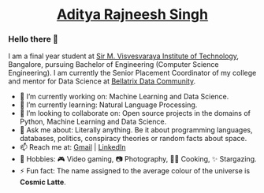 <h1 align="center"><a href="https://adityarajneeshsingh.ml/" target="_blank" title="Portfolio">Aditya Rajneesh Singh</a></h1>

### Hello there 👋

I am a final year student at [Sir M. Visvesvaraya Institute of Technology](https://www.sirmvit.edu/), Bangalore, pursuing Bachelor of Engineering (Computer Science Engineering). I am currently the Senior Placement Coordinator of my college and mentor for Data Science at [Bellatrix Data Community](https://github.com/bellatrixdatacommunity/).

- 🔭 I’m currently working on: Machine Learning and Data Science.
- 🌱 I’m currently learning: Natural Language Processing.
- 👯 I’m looking to collaborate on: Open source projects in the domains of Python, Machine Learning and Data Science.
- 💬 Ask me about: Literally anything. Be it about programming languages, databases, politics, conspiracy theories or random facts about space.
- 📫 Reach me at: [Gmail](mailto:adityarsingh17@gmail.com) | [LinkedIn](https://www.linkedin.com/in/adityarajneeshsingh/)
- :space_invader: Hobbies: :video_game: Video gaming, :camera: Photography, :man_cook: Cooking, :sparkles: Stargazing.
- ⚡ Fun fact: The name assigned to the average colour of the universe is **Cosmic Latte**.
